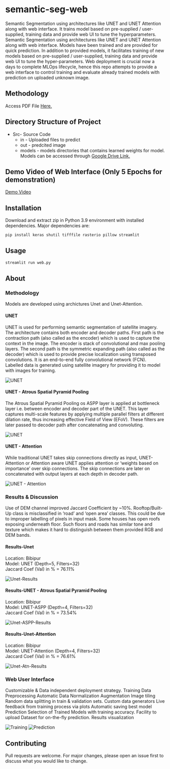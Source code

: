 # semantic-seg-web
Semantic Segmentation using architectures like UNET and UNET Attention along with web interface. It trains model based on pre-supplied / user-supplied, training data and provide web UI to tune the hyperparameters.
Semantic Segmentation using architectures like UNET and UNET Attention along with web interface. Models have been trained and are provided for quick prediction. In addition to provided models, it facilitates training of new models based on pre-supplied / user-supplied, training data and provide web UI to tune the hyper-parameters. Web deployment is crucial now a days to complete MLOps lifecycle, hence this repo attempts to provide a web interface to control training and evaluate already trained models with prediction on uploaded unknown image.

## Methodology

Access PDF File [Here.](./GeospatialHackathon-SOI.pdf)

## Directory Structure of Project

- Src- Source Code
  - in - Uploaded files to predict
  - out - predcited image
  - models - models directories that contains learned weights for model. Models can be accessed through [Google Drive Link.](https://drive.google.com/drive/folders/1hAENCJYuY7ljbuBt4fDqqEGp463OLl5z?usp=sharing) 

## Demo Video of Web Interface (Only 5 Epochs for demonstration)

[Demo Video](https://drive.google.com/file/d/1iSdrlzFipu8y1SvMDbTjVRp_S-4oz5l_/view?usp=sharing)

## Installation

Download and extract zip in Python 3.9 environment with installed dependencies. Major dependencies are:

```bash
pip install keras shutil tifffile rasterio pillow streamlit
```

## Usage

```bash
streamlit run web.py
```
## About
### Methodology

Models are developed using archictures Unet and Unet-Attention.

#### UNET

UNET is used for performing semantic segmentation of satellite imagery. 
The architecture contains both encoder and decoder paths. 
First path is the contraction path (also called as the encoder) which is used to capture the context in the image. The encoder is  stack of convolutional and max pooling layers. 
The second path is the symmetric expanding path (also called as the decoder) which is used to provide precise localization using transposed convolutions.  It is an end-to-end fully convolutional network (FCN). 
Labelled data is generated using satellite imagery for providing it to model with images for training.

![UNET](/assets/unet.png "Model-UNET")

#### UNET - Atrous Spatial Pyramid Pooling

The Atrous Spatial Pyramid Pooling os ASPP layer is applied at bottleneck layer i.e. between encoder and decoder part of the UNET. This layer captures multi-scale features by applying multiple parallel filters at different dilation rate, thus increasing effective Field of View (EFoV). These filters are later passed to decoder path after concatenating and convoluting.

![UNET](/assets/unet-aspp.png "Model-UNET")

#### UNET - Attention

While traditional UNET takes skip connections directly as input, UNET-Attention or Attention aware UNET applies attention or ‘weights based on importance’ over skip connections.
The skip connections are later on concatenated with output layers at each depth in decoder path.

![UNET - Attention](/assets/unet-atn.png "Model-UNET-Attention")

### Results & Discussion

Use of DEM channel improved Jaccard Coefficient by ~10%.
Rooftop/Built-Up class is misclassified in ‘road’ and ‘open area’ classes. 
This could be due to improper labelling of pixels in input mask.
Some houses has open roofs exposing underneath floor. Such floors and roads has similar tone and texture which makes it hard to distinguish between them provided RGB and DEM bands. 

#### Results-Unet

Location: Bibipur  
Model: UNET (Depth=5, Filters=32)   
Jaccard Coef (Val) in % = 76.11%

![Unet-Results](/assets/pred_unet.png "UNET-Prediction")

#### Results-UNET - Atrous Spatial Pyramid Pooling

Location: Bibipur  
Model: UNET-ASPP (Depth=4, Filters=32)   
Jaccard Coef (Val) in % = 73.54%

![Unet-ASPP-Results](/assets/pred_unet_aspp.png "UNET-ATN-Prediction")

#### Results-Unet-Attention

Location: Bibipur  
Model: UNET-Attention (Depth=4, Filters=32)   
Jaccard Coef (Val) in % = 76.61%

![Unet-Atn-Results](/assets/pred_unet-atn.png "UNET-ATN-Prediction")

### Web User Interface

Customizable & Data independent deployment strategy.
Training
Data Preprocessing
Automatic Data Normalization
Augmentation
Image tiling
Random data splitting in train & validation sets.
Custom data generators
Live feedback from training process via plots
Automatic saving best model
Prediction
Selection of Trained Models with training accuracy.
Facility to upload Dataset for on-the-fly prediction.
Results visualization

![Training](/assets/st1.png "Training")
![Prediction](/assets/st2.png "Prediction")

## Contributing

Pull requests are welcome. For major changes, please open an issue first
to discuss what you would like to change.
